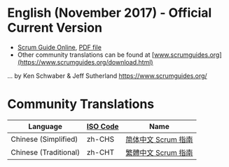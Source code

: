 # English (November 2017) - Official Current Version

*   [Scrum Guide Online](https://www.scrumguides.org/scrum-guide.html), [PDF file](https://www.scrumguides.org/docs/scrumguide/v2017/2017-Scrum-Guide-US.pdf)
*   Other community translations can be found at [www.scrumguides.org](https://www.scrumguides.org/download.html)

... by Ken Schwaber & Jeff Sutherland https://www.scrumguides.org/

# Community Translations

| Language | [ISO Code](https://docs.sdl.com/792152/106035/sdl-web-8-5/languages-and-iso-codes) | Name |
| --- | --- | --- |
| Chinese (Simplified) | zh-CHS | [简体中文 Scrum 指南](https://zh-chs.scrumguides.guru) |
| Chinese (Traditional) | zh-CHT | [繁體中文 Scrum 指南](https://zh-cht.scrumguides.guru) |
